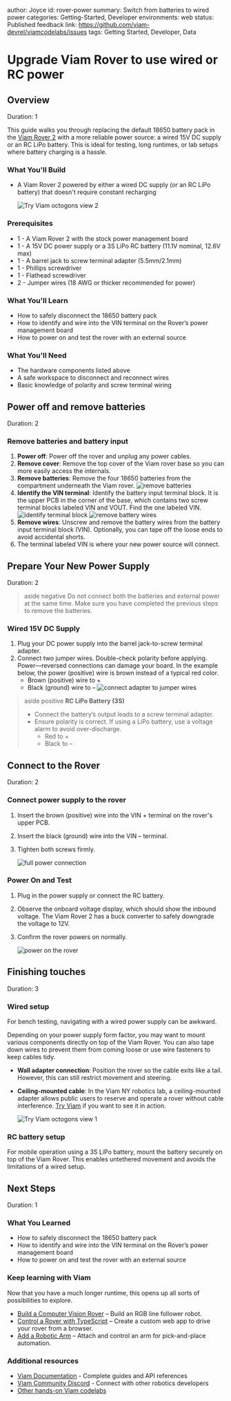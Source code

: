 author: Joyce
id: rover-power
summary: Switch from batteries to wired power
categories: Getting-Started, Developer
environments: web
status: Published
feedback link: https://github.com/viam-devrel/viamcodelabs/issues
tags: Getting Started, Developer, Data

# Upgrade Viam Rover to use wired or RC power

<!-- ------------------------ -->

## Overview

Duration: 1

This guide walks you through replacing the default 18650 battery pack in the [Viam Rover 2](https://www.viam.com/resources/rover) with a more reliable power source: a wired 15V DC supply or an RC LiPo battery. This is ideal for testing, long runtimes, or lab setups where battery charging is a hassle.

### What You'll Build

- A Viam Rover 2 powered by either a wired DC supply (or an RC LiPo battery) that doesn't require constant recharging

  ![Try Viam octogons view 2](assets/octo2.jpg)

### Prerequisites

- 1 - A Viam Rover 2 with the stock power management board
- 1 - A 15V DC power supply or a 3S LiPo RC battery (11.1V nominal, 12.6V max)
- 1 - A barrel jack to screw terminal adapter (5.5mm/2.1mm)
- 1 - Phillips screwdriver
- 1 - Flathead screwdriver
- 2 - Jumper wires (18 AWG or thicker recommended for power)

### What You'll Learn

- How to safely disconnect the 18650 battery pack
- How to identify and wire into the VIN terminal on the Rover’s power management board
- How to power on and test the rover with an external source

### What You'll Need

- The hardware components listed above
- A safe workspace to disconnect and reconnect wires
- Basic knowledge of polarity and screw terminal wiring

<!-- ------------------------ -->

## Power off and remove batteries

Duration: 2

### Remove batteries and battery input

1. **Power off**: Power off the rover and unplug any power cables.
1. **Remove cover**: Remove the top cover of the Viam rover base so you can more easily access the internals.
1. **Remove batteries**: Remove the four 18650 batteries from the compartment underneath the Viam rover.
   ![remove batteries](assets/emptyBatteries.png)
1. **Identify the VIN terminal**: Identify the battery input terminal block. It is the upper PCB in the corner of the base, which contains two screw terminal blocks labeled VIN and VOUT. Find the one labeled VIN.
   ![identify terminal block](assets/batteryInputTB.png)
   ![remove battery wires](assets/batteryWires.png)
1. **Remove wires**: Unscrew and remove the battery wires from the battery input terminal block (VIN). Optionally, you can tape off the loose ends to avoid accidental shorts.
1. The terminal labeled VIN is where your new power source will connect.

<!-- ------------------------ -->

## Prepare Your New Power Supply

Duration: 2

> aside negative
> Do not connect both the batteries and external power at the same time. Make sure you have completed the previous steps to remove the batteries.

### Wired 15V DC Supply

1. Plug your DC power supply into the barrel jack-to-screw terminal adapter.
1. Connect two jumper wires. Double-check polarity before applying. Power—reversed connections can damage your board. In the example below, the power (positive) wire is brown instead of a typical red color.
   - Brown (positive) wire to +
   - Black (ground) wire to –
     ![connect adapter to jumper wires](assets/wireToBarrel.png)

> aside positive
> **RC LiPo Battery (3S)**
>
> - Connect the battery’s output leads to a screw terminal adapter.
> - Ensure polarity is correct. If using a LiPo battery, use a voltage alarm to avoid over-discharge.
>   - Red to +
>   - Black to –

<!-- ------------------------ -->

## Connect to the Rover

Duration: 2

### Connect power supply to the rover

1. Insert the brown (positive) wire into the VIN + terminal on the rover's upper PCB.
1. Insert the black (ground) wire into the VIN – terminal.
1. Tighten both screws firmly.

   ![full power connection](assets/fullWired.png)

### Power On and Test

1. Plug in the power supply or connect the RC battery.
1. Observe the onboard voltage display, which should show the inbound voltage. The Viam Rover 2 has a buck converter to safely downgrade the voltage to 12V.
1. Confirm the rover powers on normally.

   ![power on the rover](assets/powerOn.png)

<!-- ------------------------ -->

## Finishing touches

Duration: 3

### Wired setup

For bench testing, navigating with a wired power supply can be awkward.

Depending on your power supply form factor, you may want to mount various components directly on top of the Viam Rover. You can also tape down wires to prevent them from coming loose or use wire fasteners to keep cables tidy.

- **Wall adapter connection**: Position the rover so the cable exits like a tail. However, this can still restrict movement and steering.
- **Ceiling-mounted cable**: In the Viam NY robotics lab, a ceiling-mounted adapter allows public users to reserve and operate a rover without cable interference. [Try Viam](https://app.viam.com/try) if you want to see it in action.

  ![Try Viam octogons view 1](assets/octo1.jpg)

### RC battery setup

For mobile operation using a 3S LiPo battery, mount the battery securely on top of the Viam Rover. This enables untethered movement and avoids the limitations of a wired setup.

<!-- ------------------------ -->

## Next Steps

Duration: 1

### What You Learned

- How to safely disconnect the 18650 battery pack
- How to identify and wire into the VIN terminal on the Rover’s power management board
- How to power on and test the rover with an external source

### Keep learning with Viam

Now that you have a much longer runtime, this opens up all sorts of possibilities to explore.

- [Build a Computer Vision Rover](https://docs.viam.com/tutorials/services/webcam-line-follower-robot/) – Build an RGB line follower robot.
- [Control a Rover with TypeScript](https://codelabs.viam.com/guide/drive-rover-ts/index.html) – Create a custom web app to drive your rover from a browser.
- [Add a Robotic Arm](https://docs.viam.com/tutorials/services/plan-motion-with-arm-gripper/) – Attach and control an arm for pick-and-place automation.

### Additional resources

- [Viam Documentation](https://docs.viam.com/) - Complete guides and API references
- [Viam Community Discord](http://discord.gg/viam) - Connect with other robotics developers
- [Other hands-on Viam codelabs](https://codelabs.viam.com/)
